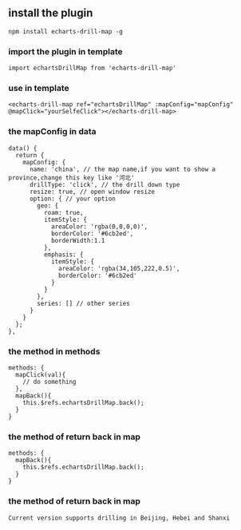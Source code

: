 
## install the plugin
```
npm install echarts-drill-map -g
```

### import the plugin in template
```
import echartsDrillMap from 'echarts-drill-map'
```

### use in template
```
<echarts-drill-map ref="echartsDrillMap" :mapConfig="mapConfig" @mapClick="yourSelfeClick"></echarts-drill-map>
```

### the mapConfig in data
```
data() {
  return {
    mapConfig: {
      name: 'china', // the map name,if you want to show a province,change this key like '河北'
      drillType: 'click', // the drill down type
      resize: true, // open window resize
      option: { // your option
        geo: {
          roam: true,
          itemStyle: {
            areaColor: 'rgba(0,0,0,0)',
            borderColor: '#6cb2ed',
            borderWidth:1.1
          },
          emphasis: {
            itemStyle: {
              areaColor: 'rgba(34,105,222,0.5)',
              borderColor: '#6cb2ed'
            }
          }
        },
        series: [] // other series
      }
    }
  };
},
```

### the method in methods
```
methods: {
  mapClick(val){
    // do something
  },
  mapBack(){
    this.$refs.echartsDrillMap.back();
  }
}
```
### the method of return back in map
```
methods: {
  mapBack(){
    this.$refs.echartsDrillMap.back();
  }
}
```
### the method of return back in map
```
Current version supports drilling in Beijing, Hebei and Shanxi
```